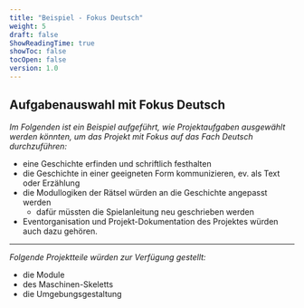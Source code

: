 ```yaml
---
title: "Beispiel - Fokus Deutsch"
weight: 5
draft: false
ShowReadingTime: true
showToc: false
tocOpen: false
version: 1.0
---
```


## Aufgabenauswahl mit Fokus Deutsch

*Im Folgenden ist ein Beispiel aufgeführt, wie Projektaufgaben ausgewählt werden könnten, um das Projekt mit Fokus auf das Fach Deutsch durchzuführen:*
 * eine Geschichte erfinden und schriftlich festhalten
 * die Geschichte in einer geeigneten Form kommunizieren, ev. als Text oder Erzählung
 * die Modullogiken der Rätsel würden an die Geschichte angepasst werden
   -  dafür müssten die Spielanleitung neu geschrieben werden
* Eventorganisation und Projekt-Dokumentation des Projektes würden auch dazu gehören.
  
---  
*Folgende Projektteile würden zur Verfügung gestellt:*
* die Module 
* des Maschinen-Skeletts 
* die Umgebungsgestaltung